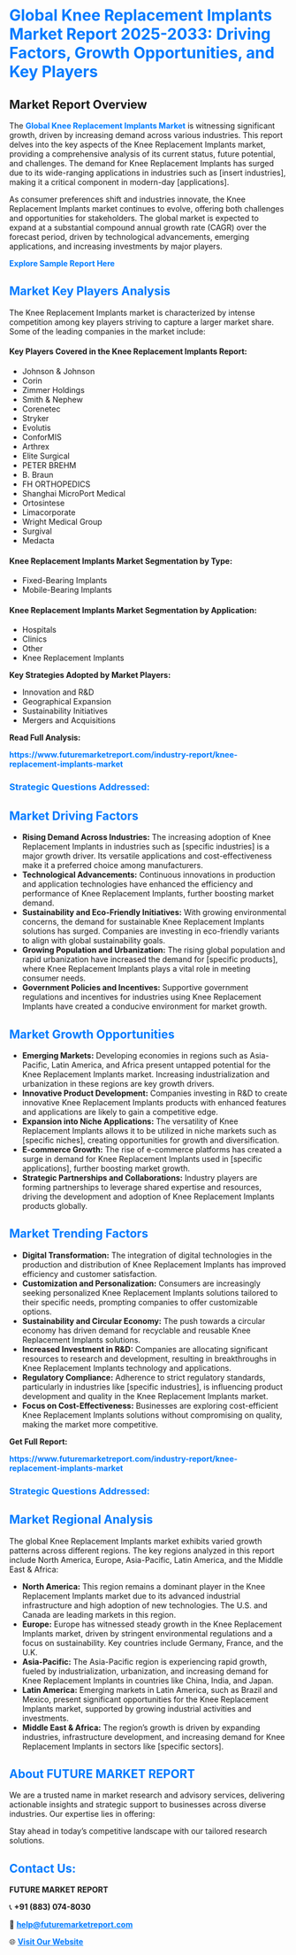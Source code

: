 <h1 style="color: #007BFF;">Global Knee Replacement Implants Market Report 2025-2033: Driving Factors, Growth Opportunities, and Key Players</h1>

<section id="overview">
<h2>Market Report Overview</h2>
<p>The <a href="https://www.futuremarketreport.com/industry-report/knee-replacement-implants-market" style="color: #007BFF; text-decoration: none;"><strong>Global Knee Replacement Implants Market</strong></a> is witnessing significant growth, driven by increasing demand across various industries. This report delves into the key aspects of the Knee Replacement Implants market, providing a comprehensive analysis of its current status, future potential, and challenges. The demand for Knee Replacement Implants has surged due to its wide-ranging applications in industries such as [insert industries], making it a critical component in modern-day [applications].</p>
<p>As consumer preferences shift and industries innovate, the Knee Replacement Implants market continues to evolve, offering both challenges and opportunities for stakeholders. The global market is expected to expand at a substantial compound annual growth rate (CAGR) over the forecast period, driven by technological advancements, emerging applications, and increasing investments by major players.</p>
</section>

<section id="overview">
<p><a href="https://www.futuremarketreport.com/request-sample/reportId=122537" style="color: #007BFF; text-decoration: none;"><strong>Explore Sample Report Here</strong></a></p>
</section>

<section id="key-players">
<h2 style="color: #007BFF;">Market Key Players Analysis</h2>
<p>The Knee Replacement Implants market is characterized by intense competition among key players striving to capture a larger market share. Some of the leading companies in the market include:</p>
<h4>Key Players Covered in the Knee Replacement Implants Report:</h4>
<ul><li>Johnson &amp; Johnson</li><li>Corin</li><li>Zimmer Holdings</li><li>Smith &amp; Nephew</li><li>Corenetec</li><li>Stryker</li><li>Evolutis</li><li>ConforMIS</li><li>Arthrex</li><li>Elite Surgical</li><li>PETER BREHM</li><li>B. Braun</li><li>FH ORTHOPEDICS</li><li>Shanghai MicroPort Medical</li><li>Ortosintese</li><li>Limacorporate</li><li>Wright Medical Group</li><li>Surgival</li><li>Medacta</li></ul>
<h4>Knee Replacement Implants Market Segmentation by Type:</h4>
<ul><li>Fixed-Bearing Implants</li><li>Mobile-Bearing Implants</li></ul>

<h4>Knee Replacement Implants Market Segmentation by Application:</h4>
<ul><li>Hospitals</li><li>Clinics</li><li>Other</li><li>Knee Replacement Implants</li></ul>
<p><strong>Key Strategies Adopted by Market Players:</strong></p>
<ul>
<li>Innovation and R&D</li>
<li>Geographical Expansion</li>
<li>Sustainability Initiatives</li>
<li>Mergers and Acquisitions</li>
</ul>
</section>

<section>
<p><strong>Read Full Analysis: </strong></p><a href="https://www.futuremarketreport.com/industry-report/knee-replacement-implants-market" style="color: #007BFF; text-decoration: none;"><strong>https://www.futuremarketreport.com/industry-report/knee-replacement-implants-market</strong></a>
<h3 style="color: #007BFF;">Strategic Questions Addressed:</h3>
</section>

<section id="driving-factors">
<h2 style="color: #007BFF;">Market Driving Factors</h2>
<ul>
<li><strong>Rising Demand Across Industries:</strong> The increasing adoption of Knee Replacement Implants in industries such as [specific industries] is a major growth driver. Its versatile applications and cost-effectiveness make it a preferred choice among manufacturers.</li>
<li><strong>Technological Advancements:</strong> Continuous innovations in production and application technologies have enhanced the efficiency and performance of Knee Replacement Implants, further boosting market demand.</li>
<li><strong>Sustainability and Eco-Friendly Initiatives:</strong> With growing environmental concerns, the demand for sustainable Knee Replacement Implants solutions has surged. Companies are investing in eco-friendly variants to align with global sustainability goals.</li>
<li><strong>Growing Population and Urbanization:</strong> The rising global population and rapid urbanization have increased the demand for [specific products], where Knee Replacement Implants plays a vital role in meeting consumer needs.</li>
<li><strong>Government Policies and Incentives:</strong> Supportive government regulations and incentives for industries using Knee Replacement Implants have created a conducive environment for market growth.</li>
</ul>
</section>

<section id="growth-opportunities">
<h2 style="color: #007BFF;">Market Growth Opportunities</h2>
<ul>
<li><strong>Emerging Markets:</strong> Developing economies in regions such as Asia-Pacific, Latin America, and Africa present untapped potential for the Knee Replacement Implants market. Increasing industrialization and urbanization in these regions are key growth drivers.</li>
<li><strong>Innovative Product Development:</strong> Companies investing in R&D to create innovative Knee Replacement Implants products with enhanced features and applications are likely to gain a competitive edge.</li>
<li><strong>Expansion into Niche Applications:</strong> The versatility of Knee Replacement Implants allows it to be utilized in niche markets such as [specific niches], creating opportunities for growth and diversification.</li>
<li><strong>E-commerce Growth:</strong> The rise of e-commerce platforms has created a surge in demand for Knee Replacement Implants used in [specific applications], further boosting market growth.</li>
<li><strong>Strategic Partnerships and Collaborations:</strong> Industry players are forming partnerships to leverage shared expertise and resources, driving the development and adoption of Knee Replacement Implants products globally.</li>
</ul>
</section>

<section id="trending-factors">
<h2 style="color: #007BFF;">Market Trending Factors</h2>
<ul>
<li><strong>Digital Transformation:</strong> The integration of digital technologies in the production and distribution of Knee Replacement Implants has improved efficiency and customer satisfaction.</li>
<li><strong>Customization and Personalization:</strong> Consumers are increasingly seeking personalized Knee Replacement Implants solutions tailored to their specific needs, prompting companies to offer customizable options.</li>
<li><strong>Sustainability and Circular Economy:</strong> The push towards a circular economy has driven demand for recyclable and reusable Knee Replacement Implants solutions.</li>
<li><strong>Increased Investment in R&D:</strong> Companies are allocating significant resources to research and development, resulting in breakthroughs in Knee Replacement Implants technology and applications.</li>
<li><strong>Regulatory Compliance:</strong> Adherence to strict regulatory standards, particularly in industries like [specific industries], is influencing product development and quality in the Knee Replacement Implants market.</li>
<li><strong>Focus on Cost-Effectiveness:</strong> Businesses are exploring cost-efficient Knee Replacement Implants solutions without compromising on quality, making the market more competitive.</li>
</ul>
</section>

<section>
<p><strong>Get Full Report: </strong></p><a href="https://www.futuremarketreport.com/industry-report/knee-replacement-implants-market" style="color: #007BFF; text-decoration: none;"><strong>https://www.futuremarketreport.com/industry-report/knee-replacement-implants-market</strong></a>
<h3 style="color: #007BFF;">Strategic Questions Addressed:</h3>
</section>


<section id="regional-analysis">
<h2 style="color: #007BFF;">Market Regional Analysis</h2>
<p>The global Knee Replacement Implants market exhibits varied growth patterns across different regions. The key regions analyzed in this report include North America, Europe, Asia-Pacific, Latin America, and the Middle East & Africa:</p>
<ul>
<li><strong>North America:</strong> This region remains a dominant player in the Knee Replacement Implants market due to its advanced industrial infrastructure and high adoption of new technologies. The U.S. and Canada are leading markets in this region.</li>
<li><strong>Europe:</strong> Europe has witnessed steady growth in the Knee Replacement Implants market, driven by stringent environmental regulations and a focus on sustainability. Key countries include Germany, France, and the U.K.</li>
<li><strong>Asia-Pacific:</strong> The Asia-Pacific region is experiencing rapid growth, fueled by industrialization, urbanization, and increasing demand for Knee Replacement Implants in countries like China, India, and Japan.</li>
<li><strong>Latin America:</strong> Emerging markets in Latin America, such as Brazil and Mexico, present significant opportunities for the Knee Replacement Implants market, supported by growing industrial activities and investments.</li>
<li><strong>Middle East & Africa:</strong> The region’s growth is driven by expanding industries, infrastructure development, and increasing demand for Knee Replacement Implants in sectors like [specific sectors].</li>
</ul>
</section>

<footer>
<h2 style="color: #007BFF;">About FUTURE MARKET REPORT</h2>
<p>We are a trusted name in market research and advisory services, delivering actionable insights and strategic support to businesses across diverse industries. Our expertise lies in offering:</p>

<p>Stay ahead in today’s competitive landscape with our tailored research solutions.</p>

<h2 style="color: #007BFF;">Contact Us:</h2>
<p><strong>FUTURE MARKET REPORT</strong></p>
<p>📞 <strong>+91 (883) 074-8030</strong></p>
<p>📧 <strong><a href="mailto:help@futuremarketreport.com" style="color: #007BFF;">help@futuremarketreport.com</a></strong></p>
<p>🌐 <strong><a href="https://www.futuremarketreport.com/" style="color: #007BFF;">Visit Our Website</a></strong></p>
</footer>